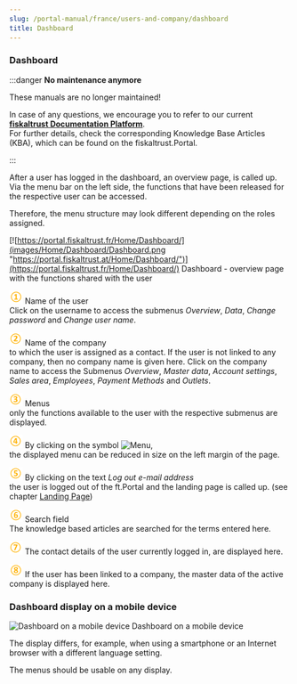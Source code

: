 ```yaml
---
slug: /portal-manual/france/users-and-company/dashboard
title: Dashboard
---
```


### Dashboard

:::danger **No maintenance anymore**

These manuals are no longer maintained! 

In case of any questions, we encourage you to refer to our current **[fiskaltrust Documentation Platform](https://docs.fiskaltrust.cloud/de/ "fiskaltrust Documentation Platform")**.  
For further details, check the corresponding Knowledge Base Articles (KBA), which can be found on the fiskaltrust.Portal.

:::

After a user has logged in the dashboard, an overview page, is called up. Via the menu bar on the left side, the functions that have been released for the respective user can be accessed.

Therefore, the menu structure may look different depending on the roles assigned.

[![https://portal.fiskaltrust.fr/Home/Dashboard/](images/Home/Dashboard/Dashboard.png "https://portal.fiskaltrust.at/Home/Dashboard/")](https://portal.fiskaltrust.fr/Home/Dashboard/)
Dashboard - overview page with the functions shared with the user

![Number 1](../images/Numbers/circle-1o.png) Name of the user<br />Click on the username to access the submenus *Overview*, *Data*, *Change password* and *Change user name*.

![Number 2](../images/Numbers/circle-2o.png) Name of the company<br />to which the user is assigned as a contact. If the user is not linked to any company, then no company name is given here. Click on the company name to access the Submenus *Overview*, *Master data*, *Account settings*, *Sales area*, *Employees*, *Payment Methods* and *Outlets*.

![Number 3](../images/Numbers/circle-3o.png) Menus<br />only the functions available to the user with the respective submenus are displayed.

![Number 4](../images/Numbers/circle-4o.png) By clicking on the symbol ![Menu](../images/Buttons/028.png "Menu"),<br />the displayed menu can be reduced in size on the left margin of the page.

![Number 5](../images/Numbers/circle-5o.png) By clicking on the text _Log out e-mail address_<br />the user is logged out of the ft.Portal and the landing page is called up. (see chapter [Landing Page](portal.md#landing-page))

![Number 6](../images/Numbers/circle-6o.png) Search field<br />The knowledge based articles are searched for the terms entered here.

![Number 7](../images/Numbers/circle-7o.png) The contact details of the user currently logged in, are displayed here.

![Number 8](../images/Numbers/circle-8o.png) If the user has been linked to a company, the master data of the active company is displayed here.

### Dashboard display on a mobile device

![Dashboard on a mobile device](../handbook-at/images/portal-sandbox.fiskaltrust.at/Home/Dashboard/002.png)
Dashboard on a mobile device

The display differs, for example, when using a smartphone or an Internet browser with a different language setting.

The menus should be usable on any display.
